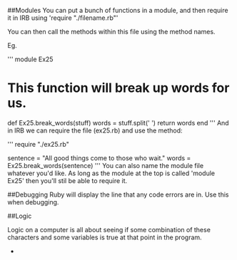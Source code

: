 ##Modules
You can put a bunch of functions in a module, and then require it
in IRB using 'require "./filename.rb"'

You can then call the methods within this file using the method names.

Eg.

'''
module Ex25

  # This function will break up words for us.
  def Ex25.break_words(stuff)
    words = stuff.split(' ')
    return words
  end
'''
And in IRB we can require the file (ex25.rb) and use the method:

'''
require "./ex25.rb"

sentence = "All good things come to those who wait."
words = Ex25.break_words(sentence)
'''
You can also name the module file whatever you'd like. As long as the module
at the top is called 'module Ex25' then you'll stil be able to require it.

##Debugging
Ruby will display the line that any code errors are in. Use this when debugging.

##Logic

Logic on a computer is all about seeing if some combination of these characters and some variables is true at that point in the program.

* <!-- && (and)
* || (or)
* ! (not)
* != (not equal)
* == (equal)
* >= (greater-than-equal)
* <= (less-than-equal) -->
* true
* false

##Different ways of returning true and false

!false evaluates to: true
!true evaluates to: false

not (true || false) evaluates to: false
not (true || true) evaluates to: false
not (false || true) evaluates to: alse
not (false || false) evaluates to: true

!(true && false)evaluates to: true
!(true && true)	evaluates to: false
!(false && true)	evaluates to: true
!(false && false)	evaluates to: true

1 != 0	evaluates to: true
1 != 1	evaluates to: false
0 != 1	evaluates to: true
0 != 0	evaluates to: false

##Solving boolean expressions

I will also give you a trick to help you figure out the more complicated ones toward the end.

Whenever you see these boolean logic statements, you can solve them easily by this simple process:

1. Find an equality test (== or !=) and replace it with its truth.
2. Find each &&/|| inside parentheses and solve those first.
3. Find each ! and invert it.
4. Find any remaining &&/|| and solve it.
5. When you are done you should have true or false.

##Eg.

First solve each equality test:
3 != 4 && !("testing" != "test" || "Ruby" == "Ruby")

3 != 4 == TRUE, "testing" != "test" == TRUE, "Ruby" == "Ruby"== TRUE
You're left with

TRUE && !(TRUE || TRUE)

evaluate the || / && in parenthsis and evalueate.
You're left with

TRUE && !(TRUE)

Find each ! and invert the expression within it

TRUE && FALSE

This equals FALSE (TRUE AND FALSE == FALSE)

## If / Elsif / else
escape_bear = "I try to open the door"
if escape_bear.downcase.include? "door" checks if 'door' is part of the escape
bear string and returns 'true' if so.

## =~ operator

The equal-tilde operator in ruby is the “match” operator.  It take an regular expression on the left hand side and the string to match on the right hand side.  The expression …
/or/ =~ “Hello World”
will return 7 because a match is found on index 7 of the string.  index starts at 0.
The expression
/abc/ =~ “Hello World”
will return nil because there is no match (doesn't contain a, b or c).

##keywords and data types

[From Learn Ruby the Hard Way](https://learnrubythehardway.org/book/ex37.html)

##Hashes

[Ex39 is a great explanation of Hashes](https://learnrubythehardway.org/book/ex39.html)

# OOP Lesson - Classes and Objects
## Monday 19 Sep
 A class is a 'type' of thing.
 An object is one of these 'things'.
 We create an object and assign it to a variable so that we can work with it.
 Eg. ```Pikachu = Pokemon.new(name: "Pika", size: "L", power: 10)```

 You can use other clases to build out your base class (parent and child)
 Super can call the same method from the parent class (ie. initialize)

 ## PROTIP
 Highlight a variable, press command D and it will highlight other variables of the same name.

You can inherit all the way up to the base class

##Requiring

require "./mystuff.rb"

MyStuff.apple()
This allows us to print a variable that's in a required module. In this case, tangerine
puts MyStuff::TANGERINE

##attr_accessor
calling attr_accessor means that you can access the attribute of the instance.
For example,

'''
def initialize(lyrics)
  @lyrics = lyrics
end

attr_accessor :lyrics
'''

means that I can perform:
'''
happy_birthday = Song.new("LYRICS")
and then call
happy_birthday.lyrics


##Top down development

Take a small piece of the problem; hack on some code and get it to run barely.
Refine the code into something more formal with classes and automated tests.
Extract the key concepts you're using and try to find research for them.
Write a description of what's really going on.
Go back and refine the code, possibly throwing it out and starting over.
Repeat, moving on to some other piece of the problem.

## Resources

http://www.rubyinside.com/media/poignant-guide.pdf

http://poignant.guide/book/chapter-1.html

If you are finding parts of Ruby hard to sink in, this is a quirky yet engaging place to learn! http://poignant.guide/book/chapter-3.html

##Test Driven development

Class unit tests and TDD

Workflow -
we write the test before the code is written
write the code
make the test pass

Red / Green / Refactor

## Getters and Setters

attr_accessor

## AboutArrays

accessing arrays. If you have an array
array = [:peanut, :butter, :and, :jelly]

and pass in array[2,2]
the first 2 says where you should start grabbing values (position 2),and then
the second 2 says how many more values you should traverse.

##Parallel Assignment
Assigning values from an array on the one line.
```
def test_parallel_assignments
  first_name, last_name = ["John", "Smith"]
  assert_equal "John", first_name
  assert_equal "Smith", last_name
end
```
Using the splat value to assign remaining values from an array to one variable
```
def test_parallel_assignments_with_splat_operator
  first_name, *last_name = ["John", "Smith", "III"]
  assert_equal "John", first_name
  assert_equal ["Smith","III"], last_name
end
```
Parallel assignment with only one variable
```
def test_parallel_assignment_with_one_variable
  first_name, = ["John", "Smith"]
  assert_equal "John", first_name
end
```
Getting substrings
```
def test_you_can_get_a_substring_from_a_string
  string = "Bacon, lettuce and tomato"
  assert_equal "let", string[7,3] #starts from position 7, and takes 3.
  assert_equal "let", string[7..9] #starts from position 7 and takes until position 7
end
```

##Go back through Ruby Koans
Check:
* About Strings
* About Hashes
* About Arrays
* About Regular Expressions - particularly find and replace

##Opening / Creating / Working with files in Ruby

r = read only
w = create an empty file for wrtiting
a = append to filer + open a file for reading and wrtiting
w+ = create an empty file for reading and writing if one doesn't exist.

File.new
File.read
File.open
File.write
File.close
File.rewind
